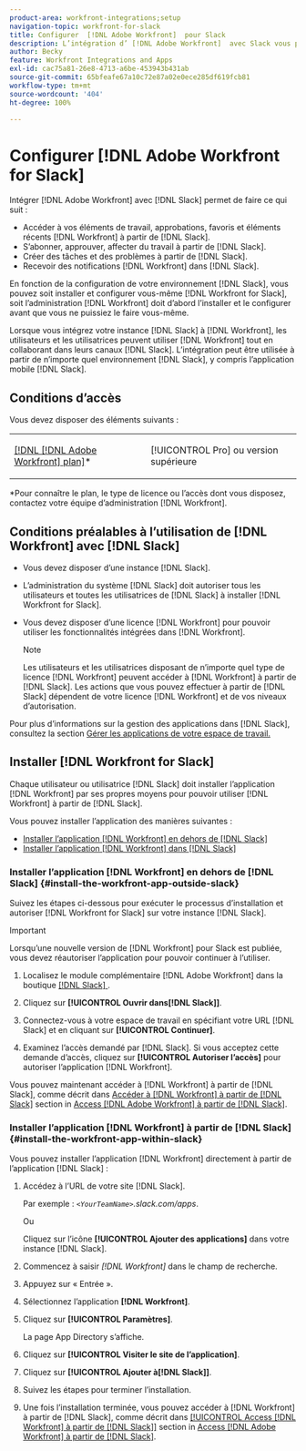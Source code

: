 ```yaml
---
product-area: workfront-integrations;setup
navigation-topic: workfront-for-slack
title: Configurer  [!DNL Adobe Workfront]  pour Slack
description: L’intégration d’ [!DNL Adobe Workfront]  avec Slack vous permet d’accéder et de créer des éléments de travail, des approbations, des favoris et des éléments récents  [!DNL Workfront]  à partir de Slack.
author: Becky
feature: Workfront Integrations and Apps
exl-id: cac75a81-26e8-4713-a6be-453943b431ab
source-git-commit: 65bfeafe67a10c72e87a02e0ece285df619fcb81
workflow-type: tm+mt
source-wordcount: '404'
ht-degree: 100%

---
```


# Configurer [!DNL Adobe Workfront for Slack]

Intégrer [!DNL Adobe Workfront] avec [!DNL Slack] permet de faire ce qui suit :

* Accéder à vos éléments de travail, approbations, favoris et éléments récents [!DNL Workfront] à partir de [!DNL Slack].
* S’abonner, approuver, affecter du travail à partir de [!DNL Slack].
* Créer des tâches et des problèmes à partir de [!DNL Slack].
* Recevoir des notifications [!DNL Workfront] dans [!DNL Slack].

En fonction de la configuration de votre environnement [!DNL Slack], vous pouvez soit installer et configurer vous-même [!DNL Workfront for Slack], soit l’administration [!DNL Workfront] doit d’abord l’installer et le configurer avant que vous ne puissiez le faire vous-même.

Lorsque vous intégrez votre instance [!DNL Slack] à [!DNL Workfront], les utilisateurs et les utilisatrices peuvent utiliser [!DNL Workfront] tout en collaborant dans leurs canaux [!DNL Slack]. L’intégration peut être utilisée à partir de n’importe quel environnement [!DNL Slack], y compris l’application mobile [!DNL Slack].

## Conditions d’accès

Vous devez disposer des éléments suivants :

<table style="table-layout:auto"> 
 <col> 
 </col> 
 <col> 
 </col> 
 <tbody> 
  <tr> 
   <td role="rowheader"><a href="https://www.workfront.com/plans?lang=fr" target="_blank">[!DNL [!DNL Adobe Workfront] plan]</a>*</td> 
   <td> <p>[!UICONTROL Pro] ou version supérieure</p> </td> 
  </tr> 
 </tbody> 
</table>

&#42;Pour connaître le plan, le type de licence ou l’accès dont vous disposez, contactez votre équipe d’administration [!DNL Workfront].

## Conditions préalables à l’utilisation de [!DNL Workfront] avec [!DNL Slack]

* Vous devez disposer d’une instance [!DNL Slack].
* L’administration du système [!DNL Slack] doit autoriser tous les utilisateurs et toutes les utilisatrices de [!DNL Slack] à installer [!DNL Workfront for Slack].
* Vous devez disposer d’une licence [!DNL Workfront] pour pouvoir utiliser les fonctionnalités intégrées dans [!DNL Workfront].

  >[!NOTE]
  >
  >Les utilisateurs et les utilisatrices disposant de n’importe quel type de licence [!DNL Workfront] peuvent accéder à [!DNL Workfront] à partir de [!DNL Slack]. Les actions que vous pouvez effectuer à partir de [!DNL Slack] dépendent de votre licence [!DNL Workfront] et de vos niveaux d’autorisation.

Pour plus d’informations sur la gestion des applications dans [!DNL Slack], consultez la section [Gérer les applications de votre espace de travail.](https://get.slack.help/hc/fr-fr/articles/222386767-Manage-apps-for-your-workspace)

## Installer [!DNL Workfront for Slack]

Chaque utilisateur ou utilisatrice [!DNL Slack] doit installer l’application [!DNL Workfront] par ses propres moyens pour pouvoir utiliser [!DNL Workfront] à partir de [!DNL Slack].

Vous pouvez installer l’application des manières suivantes :

* [Installer l’application  [!DNL Workfront]  en dehors de  [!DNL Slack]](#install-the-workfront-app-outside-slack-install-the-workfront-app-outside-slack)
* [Installer l’application  [!DNL Workfront]  dans  [!DNL Slack]](#install-the-workfront-app-within-slack-install-the-workfront-app-within-slack)

### Installer l’application [!DNL Workfront] en dehors de [!DNL Slack] {#install-the-workfront-app-outside-slack}

Suivez les étapes ci-dessous pour exécuter le processus d’installation et autoriser [!DNL Workfront for Slack] sur votre instance [!DNL Slack].

>[!IMPORTANT]
>
>Lorsqu’une nouvelle version de [!DNL Workfront] pour Slack est publiée, vous devez réautoriser l’application pour pouvoir continuer à l’utiliser.

1. Localisez le module complémentaire [!DNL Adobe Workfront] dans la boutique [[!DNL Slack] ](https://workfront.slack.com/apps/A7CLAMVNW-adobe-workfront?tab=more_info).

1. Cliquez sur **[!UICONTROL Ouvrir dans[!DNL Slack]]**.

1. Connectez-vous à votre espace de travail en spécifiant votre URL [!DNL Slack] et en cliquant sur **[!UICONTROL Continuer]**.

1. Examinez l’accès demandé par [!DNL Slack]. Si vous acceptez cette demande d’accès, cliquez sur **[!UICONTROL Autoriser l’accès]** pour autoriser l’application [!DNL Workfront].

Vous pouvez maintenant accéder à [!DNL Workfront] à partir de [!DNL Slack], comme décrit dans [Accéder à  [!DNL Workfront]  à partir de  [!DNL Slack]](../../workfront-integrations-and-apps/using-workfront-with-slack/access-workfront-from-slack.md#viewing-all-available-commands) section in [Access [!DNL Adobe Workfront]  à partir de  [!DNL Slack]](../../workfront-integrations-and-apps/using-workfront-with-slack/access-workfront-from-slack.md).

### Installer l’application [!DNL Workfront] à partir de [!DNL Slack] {#install-the-workfront-app-within-slack}

Vous pouvez installer l’application [!DNL Workfront] directement à partir de l’application [!DNL Slack] :

1. Accédez à l’URL de votre site [!DNL Slack].

   Par exemple : *`<YourTeamName>`.slack.com/apps*.

   Ou

   Cliquez sur l’icône **[!UICONTROL Ajouter des applications]** dans votre instance [!DNL Slack].

1. Commencez à saisir *[!DNL Workfront]* dans le champ de recherche.
1. Appuyez sur « Entrée ».
1. Sélectionnez l’application **[!DNL Workfront]**.
1. Cliquez sur **[!UICONTROL Paramètres]**.

   La page App Directory s’affiche.

1. Cliquez sur **[!UICONTROL Visiter le site de l’application]**.
1. Cliquez sur **[!UICONTROL Ajouter à[!DNL Slack]]**.
1. Suivez les étapes pour terminer l’installation.
1. Une fois l’installation terminée, vous pouvez accéder à [!DNL Workfront] à partir de [!DNL Slack], comme décrit dans [[!UICONTROL Access [!DNL Workfront]  à partir de  [!DNL Slack]]](../../workfront-integrations-and-apps/using-workfront-with-slack/access-workfront-from-slack.md#viewing-all-available-commands) section in [Access [!DNL Adobe Workfront]  à partir de [!DNL Slack]](../../workfront-integrations-and-apps/using-workfront-with-slack/access-workfront-from-slack.md).
